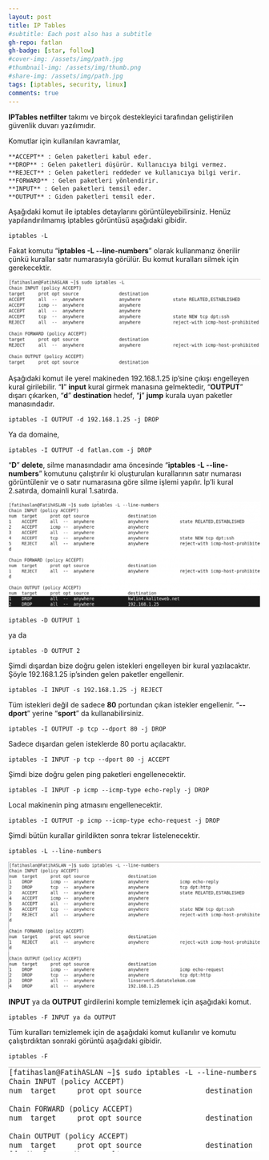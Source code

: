 ```yaml
---
layout: post
title: IP Tables
#subtitle: Each post also has a subtitle
gh-repo: fatlan
gh-badge: [star, follow]
#cover-img: /assets/img/path.jpg
#thumbnail-img: /assets/img/thumb.png
#share-img: /assets/img/path.jpg
tags: [iptables, security, linux]
comments: true
---
```

**IPTables** **netfilter** takımı ve birçok destekleyici tarafından geliştirilen güvenlik duvarı yazılımıdır.

Komutlar için kullanılan kavramlar,

    **ACCEPT** : Gelen paketleri kabul eder.
    **DROP** : Gelen paketleri düşürür. Kullanıcıya bilgi vermez.
    **REJECT** : Gelen paketleri reddeder ve kullanıcıya bilgi verir.
    **FORWARD** : Gelen paketleri yönlendirir.
    **INPUT** : Gelen paketleri temsil eder.
    **OUTPUT** : Giden paketleri temsil eder.

Aşağıdaki komut ile iptables detaylarını görüntüleyebilirsiniz. Henüz yapılandırılmamış iptables görüntüsü aşağıdaki gibidir.

~~~
iptables -L
~~~

Fakat komutu “**iptables -L --line-numbers**” olarak kullanmanız önerilir çünkü kurallar satır numarasıyla görülür. Bu komut kuralları silmek için gerekecektir.

![Crepe](/assets/img/ip-tables/ip-t01.png)

Aşağıdaki komut ile yerel makineden 192.168.1.25 ip’sine çıkışı engelleyen kural girilebilir. “**I**” **input** kural girmek manasına gelmektedir, “**OUTPUT**” dışarı çıkarken, “**d**” **destination** hedef, “**j**” **jump** kurala uyan paketler manasındadır.

~~~
iptables -I OUTPUT -d 192.168.1.25 -j DROP
~~~

Ya da domaine,

~~~
iptables -I OUTPUT -d fatlan.com -j DROP
~~~

“**D**” **delete**, silme manasındadır ama öncesinde “**iptables -L --line-numbers**” komutunu çalıştırılır ki oluşturulan kurallarının satır numarası görüntülenir ve o satır numarasına göre silme işlemi yapılır. İp’li kural 2.satırda, domainli kural 1.satırda.

![Crepe](/assets/img/ip-tables/ip-t02.png)

~~~
iptables -D OUTPUT 1
~~~

ya da

~~~
iptables -D OUTPUT 2
~~~

Şimdi dışardan bize doğru gelen istekleri engelleyen bir kural yazılacaktır. Şöyle 192.168.1.25 ip’sinden gelen paketler engellenir.

~~~
iptables -I INPUT -s 192.168.1.25 -j REJECT
~~~

Tüm istekleri değil de sadece **80** portundan çıkan istekler engellenir. “**--dport**” yerine “**sport**” da kullanabilirsiniz.

~~~
iptables -I OUTPUT -p tcp --dport 80 -j DROP
~~~

Sadece dışardan gelen isteklerde 80 portu açılacaktır.

~~~
iptables -I INPUT -p tcp --dport 80 -j ACCEPT
~~~

Şimdi bize doğru gelen ping paketleri engellenecektir.

~~~
iptables -I INPUT -p icmp --icmp-type echo-reply -j DROP
~~~

Local makinenin ping atmasını engellenecektir.

~~~
iptables -I OUTPUT -p icmp --icmp-type echo-request -j DROP
~~~

Şimdi bütün kurallar girildikten sonra tekrar listelenecektir.

~~~
iptables -L --line-numbers
~~~

![Crepe](/assets/img/ip-tables/ip-t03.png)

**INPUT** ya da **OUTPUT** girdilerini komple temizlemek için aşağıdaki komut.

~~~
iptables -F INPUT ya da OUTPUT
~~~

Tüm kuralları temizlemek için de aşağıdaki komut kullanılır ve komutu çalıştırdıktan sonraki görüntü aşağıdaki gibidir.

~~~
iptables -F
~~~

![Crepe](/assets/img/ip-tables/ip-t04.png)

